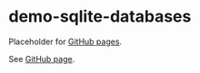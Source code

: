 # demo-sqlite-databases

Placeholder for [GitHub pages].

See [GitHub page].

[GitHub page]: https://garage.senzing.com/demo-sqlite-databases
[GitHub pages]: https://pages.github.com/
